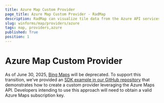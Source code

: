 ```yaml
---
title: Azure Map Custom Provider
page_title: Azure Map Custom Provider - RadMap
description: RadMap can visualize tile data from the Azure API services as well as from the local file system.
slug: winforms/map/providers/azure
tags: map, providers,azure
published: True
position: 1 
---
```


# Azure Map Custom Provider

As of June 30, 2025, [Bing Maps](https://www.bingmapsportal.com/) will be deprecated. To support this transition, we’ve provided an [SDK example in our GitHub repository](https://github.com/telerik/winforms-sdk/tree/master/Map/Custom%20Azure%20Provider) that demonstrates how to create a custom provider leveraging the Azure Maps API. Developers intending to use this approach will need to obtain a valid Azure Maps subscription key.

